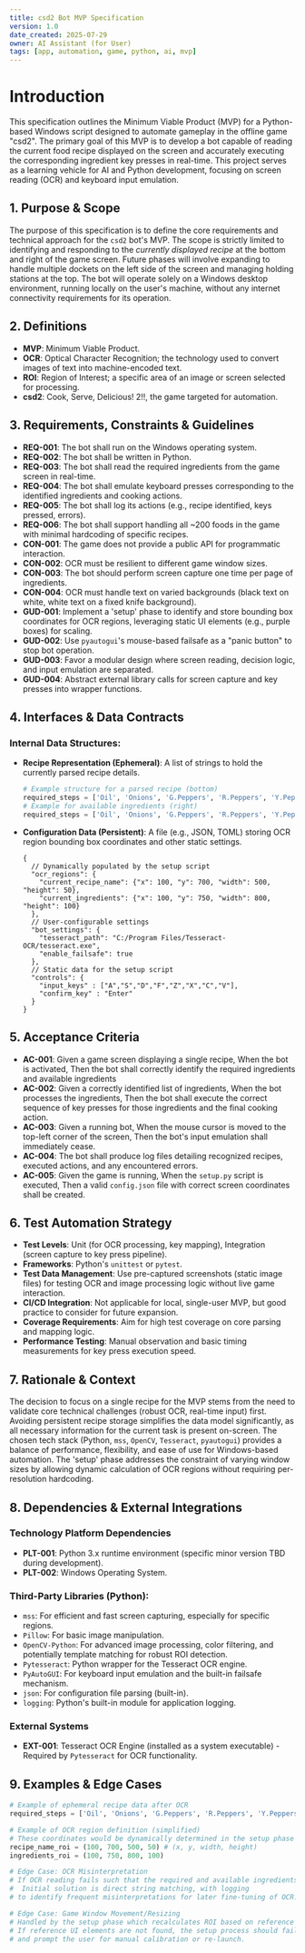 ```yaml
---
title: csd2 Bot MVP Specification
version: 1.0
date_created: 2025-07-29
owner: AI Assistant (for User)
tags: [app, automation, game, python, ai, mvp]
---
```


# Introduction

This specification outlines the Minimum Viable Product (MVP) for a Python-based Windows script designed to automate gameplay in the offline game "csd2". The primary goal of this MVP is to develop a bot capable of reading the current food recipe displayed on the screen and accurately executing the corresponding ingredient key presses in real-time. This project serves as a learning vehicle for AI and Python development, focusing on screen reading (OCR) and keyboard input emulation.

## 1. Purpose & Scope

The purpose of this specification is to define the core requirements and technical approach for the `csd2` bot's MVP. The scope is strictly limited to identifying and responding to the *currently displayed recipe* at the bottom and right of the game screen. Future phases will involve expanding to handle multiple dockets on the left side of the screen and managing holding stations at the top. The bot will operate solely on a Windows desktop environment, running locally on the user's machine, without any internet connectivity requirements for its operation.

## 2. Definitions

* **MVP**: Minimum Viable Product.
* **OCR**: Optical Character Recognition; the technology used to convert images of text into machine-encoded text.
* **ROI**: Region of Interest; a specific area of an image or screen selected for processing.
* **csd2**: Cook, Serve, Delicious! 2!!, the game targeted for automation.

## 3. Requirements, Constraints & Guidelines

-   **REQ-001**: The bot shall run on the Windows operating system.
-   **REQ-002**: The bot shall be written in Python.
-   **REQ-003**: The bot shall read the required ingredients from the game screen in real-time.
-   **REQ-004**: The bot shall emulate keyboard presses corresponding to the identified ingredients and cooking actions.
-   **REQ-005**: The bot shall log its actions (e.g., recipe identified, keys pressed, errors).
-   **REQ-006**: The bot shall support handling all ~200 foods in the game with minimal hardcoding of specific recipes.
-   **CON-001**: The game does not provide a public API for programmatic interaction.
-   **CON-002**: OCR must be resilient to different game window sizes.
-   **CON-003**: The bot should perform screen capture one time per page of ingredients.
-   **CON-004**: OCR must handle text on varied backgrounds (black text on white, white text on a fixed knife background).
-   **GUD-001**: Implement a 'setup' phase to identify and store bounding box coordinates for OCR regions, leveraging static UI elements (e.g., purple boxes) for scaling.
-   **GUD-002**: Use `pyautogui`'s mouse-based failsafe as a "panic button" to stop bot operation.
-   **GUD-003**: Favor a modular design where screen reading, decision logic, and input emulation are separated.
-   **GUD-004**: Abstract external library calls for screen capture and key presses into wrapper functions.

## 4. Interfaces & Data Contracts

### Internal Data Structures:

-   **Recipe Representation (Ephemeral)**: A list of strings to hold the currently parsed recipe details.
    ```python
    # Example structure for a parsed recipe (bottom)
    required_steps = ['Oil', 'Onions', 'G.Peppers', 'R.Peppers', 'Y.Peppers', 'Beef Faj.']
    # Example for available ingredients (right)
    required_steps = ['Oil', 'Onions', 'G.Peppers', 'R.Peppers', 'Y.Peppers', 'Beef', 'Chicken', 'Shrimp']
    ```

-   **Configuration Data (Persistent)**: A file (e.g., JSON, TOML) storing OCR region bounding box coordinates and other static settings.
    ```jsonc
    {
      // Dynamically populated by the setup script
      "ocr_regions": {
        "current_recipe_name": {"x": 100, "y": 700, "width": 500, "height": 50},
        "current_ingredients": {"x": 100, "y": 750, "width": 800, "height": 100}
      },
      // User-configurable settings
      "bot_settings": {
        "tesseract_path": "C:/Program Files/Tesseract-OCR/tesseract.exe",
        "enable_failsafe": true
      },
      // Static data for the setup script
      "controls": {
        "input_keys" : ["A","S","D","F","Z","X","C","V"],
        "confirm_key" : "Enter"
      }
    }
    ```

## 5. Acceptance Criteria

-   **AC-001**: Given a game screen displaying a single recipe, When the bot is activated, Then the bot shall correctly identify the required ingredients and available ingredients
-   **AC-002**: Given a correctly identified list of ingredients, When the bot processes the ingredients, Then the bot shall execute the correct sequence of key presses for those ingredients and the final cooking action.
-   **AC-003**: Given a running bot, When the mouse cursor is moved to the top-left corner of the screen, Then the bot's input emulation shall immediately cease.
-   **AC-004**: The bot shall produce log files detailing recognized recipes, executed actions, and any encountered errors.
-   **AC-005**: Given the game is running, When the `setup.py` script is executed, Then a valid `config.json` file with correct screen coordinates shall be created.

## 6. Test Automation Strategy

-   **Test Levels**: Unit (for OCR processing, key mapping), Integration (screen capture to key press pipeline).
-   **Frameworks**: Python's `unittest` or `pytest`.
-   **Test Data Management**: Use pre-captured screenshots (static image files) for testing OCR and image processing logic without live game interaction.
-   **CI/CD Integration**: Not applicable for local, single-user MVP, but good practice to consider for future expansion.
-   **Coverage Requirements**: Aim for high test coverage on core parsing and mapping logic.
-   **Performance Testing**: Manual observation and basic timing measurements for key press execution speed.

## 7. Rationale & Context

The decision to focus on a single recipe for the MVP stems from the need to validate core technical challenges (robust OCR, real-time input) first. Avoiding persistent recipe storage simplifies the data model significantly, as all necessary information for the current task is present on-screen. The chosen tech stack (Python, `mss`, `OpenCV`, `Tesseract`, `pyautogui`) provides a balance of performance, flexibility, and ease of use for Windows-based automation. The 'setup' phase addresses the constraint of varying window sizes by allowing dynamic calculation of OCR regions without requiring per-resolution hardcoding.

## 8. Dependencies & External Integrations

### Technology Platform Dependencies
-   **PLT-001**: Python 3.x runtime environment (specific minor version TBD during development).
-   **PLT-002**: Windows Operating System.

### Third-Party Libraries (Python):
-   `mss`: For efficient and fast screen capturing, especially for specific regions.
-   `Pillow`: For basic image manipulation.
-   `OpenCV-Python`: For advanced image processing, color filtering, and potentially template matching for robust ROI detection.
-   `Pytesseract`: Python wrapper for the Tesseract OCR engine.
-   `PyAutoGUI`: For keyboard input emulation and the built-in failsafe mechanism.
-   `json`: For configuration file parsing (built-in).
-   `logging`: Python's built-in module for application logging.

### External Systems
-   **EXT-001**: Tesseract OCR Engine (installed as a system executable) - Required by `Pytesseract` for OCR functionality.

## 9. Examples & Edge Cases

```python
# Example of ephemeral recipe data after OCR
required_steps = ['Oil', 'Onions', 'G.Peppers', 'R.Peppers', 'Y.Peppers', 'Beef Faj.']

# Example of OCR region definition (simplified)
# These coordinates would be dynamically determined in the setup phase
recipe_name_roi = (100, 700, 500, 50) # (x, y, width, height)
ingredients_roi = (100, 750, 800, 100)

# Edge Case: OCR Misinterpretation
# If OCR reading fails such that the required and available ingredients have no overlap, no actions should be taken. 
#  Initial solution is direct string matching, with logging
# to identify frequent misinterpretations for later fine-tuning of OCR.

# Edge Case: Game Window Movement/Resizing
# Handled by the setup phase which recalculates ROI based on reference UI elements.
# If reference UI elements are not found, the setup process should fail gracefully
# and prompt the user for manual calibration or re-launch.